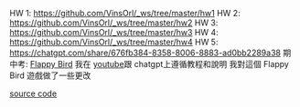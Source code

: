 HW 1: https://github.com/VinsOrl/_ws/tree/master/hw1
HW 2: https://github.com/VinsOrl/_ws/tree/master/hw2
HW 3: https://github.com/VinsOrl/_ws/tree/master/hw3
HW 4: https://github.com/VinsOrl/_ws/tree/master/hw4
HW 5: https://chatgpt.com/share/676fb384-8358-8006-8883-ad0bb2289a38
期中考: 
[Flappy Bird](https://vinsorl.github.io/_ws/%E6%9C%9F%E4%B8%AD%E8%80%83)
我在 [youtube](https://youtu.be/Ltg1fl4Obgg?si=J-FYj8SboMp4nUhT)跟 chatgpt上遵循教程和說明
我對這個 Flappy Bird 遊戲做了一些更改

[source code](https://github.com/VinsOrl/_ws/tree/master/%E6%9C%9F%E4%B8%AD%E8%80%83)
